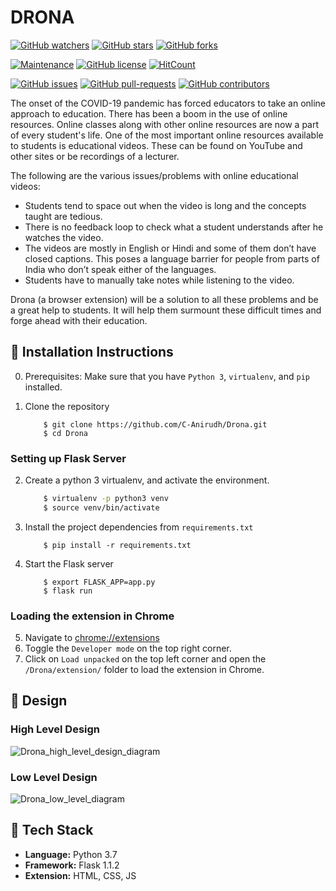 # DRONA

[![GitHub watchers](https://img.shields.io/github/watchers/C-Anirudh/Drona.svg?style=social&label=Watch&maxAge=2592000)](https://github.com/C-Anirudh/Drona/watchers/)
[![GitHub stars](https://img.shields.io/github/stars/C-Anirudh/Drona.svg?style=social&label=Star&maxAge=2592000)](https://github.com/C-Anirudh/Drona/stargazers/)
[![GitHub forks](https://img.shields.io/github/forks/C-Anirudh/Drona.svg?style=social&label=Fork&maxAge=2592000)](https://github.com/C-Anirudh/Drona/network/)

[![Maintenance](https://img.shields.io/badge/Maintained%3F-yes-green.svg)](https://github.com/C-Anirudh/Drona/graphs/commit-activity)
[![GitHub license](https://img.shields.io/github/license/C-Anirudh/Drona.svg)](https://github.com/C-Anirudh/Drona/blob/master/LICENSE)
[![HitCount](http://hits.dwyl.io/C-Anirudh/badges.svg)](http://hits.dwyl.io/C-Anirudh/badges)

[![GitHub issues](https://img.shields.io/github/issues/C-Anirudh/Drona.svg)](https://GitHub.com/C-Anirudh/Drona/issues/)
[![GitHub pull-requests](https://img.shields.io/github/issues-pr/C-Anirudh/Drona.svg)](https://GitHub.com/C-Anirudh/Drona/pull/)
[![GitHub contributors](https://img.shields.io/github/contributors/C-Anirudh/Drona.svg)](https://GitHub.com/C-Anirudh/Drona/graphs/contributors/)

The onset of the COVID-19 pandemic has forced educators to take an online approach to education. There has been a boom in the use of online resources. Online classes along with other online resources are now a part of every student's life. One of the most important online resources available to students is educational videos. These can be found on YouTube and other sites or be recordings of a lecturer.

The following are the various issues/problems with online educational videos:
- Students tend to space out when the video is long and the concepts taught are tedious.
- There is no feedback loop to check what a student understands after he watches the video.
- The videos are mostly in English or Hindi and some of them don’t have closed captions. This poses a language barrier for people from parts of India who don’t speak either of the languages.
- Students have to manually take notes while listening to the video.

Drona (a browser extension) will be a solution to all these problems and be a great help to students. It will help them surmount these difficult times and forge ahead with their education.

## :minidisc: Installation Instructions

0. Prerequisites: Make sure that you have `Python 3`, `virtualenv`, and `pip` installed.     
1. Clone the repository
   
    ```
        $ git clone https://github.com/C-Anirudh/Drona.git
        $ cd Drona
    ```

### Setting up Flask Server

2. Create a python 3 virtualenv, and activate the environment.
    ```bash
        $ virtualenv -p python3 venv
        $ source venv/bin/activate
    ```   
3. Install the project dependencies from `requirements.txt`
    ```
        $ pip install -r requirements.txt
    ```
4. Start the Flask server
    ```
        $ export FLASK_APP=app.py
        $ flask run
    ```

### Loading the extension in Chrome

5. Navigate to [chrome://extensions](chrome://extensions)
6. Toggle the `Developer mode` on the top right corner.
7. Click on `Load unpacked` on the top left corner and open the `/Drona/extension/` folder to load the extension in Chrome.

## :dizzy: Design

### High Level Design

![Drona_high_level_design_diagram](https://user-images.githubusercontent.com/40494926/103472484-224f3380-4db4-11eb-8561-b68a9515c327.png)


### Low Level Design

![Drona_low_level_diagram](https://user-images.githubusercontent.com/40494926/103472499-5d516700-4db4-11eb-8b57-67795eb9d07c.png)

## :wrench: Tech Stack

* **Language:**  Python 3.7
* **Framework:** Flask 1.1.2
* **Extension:** HTML, CSS, JS
